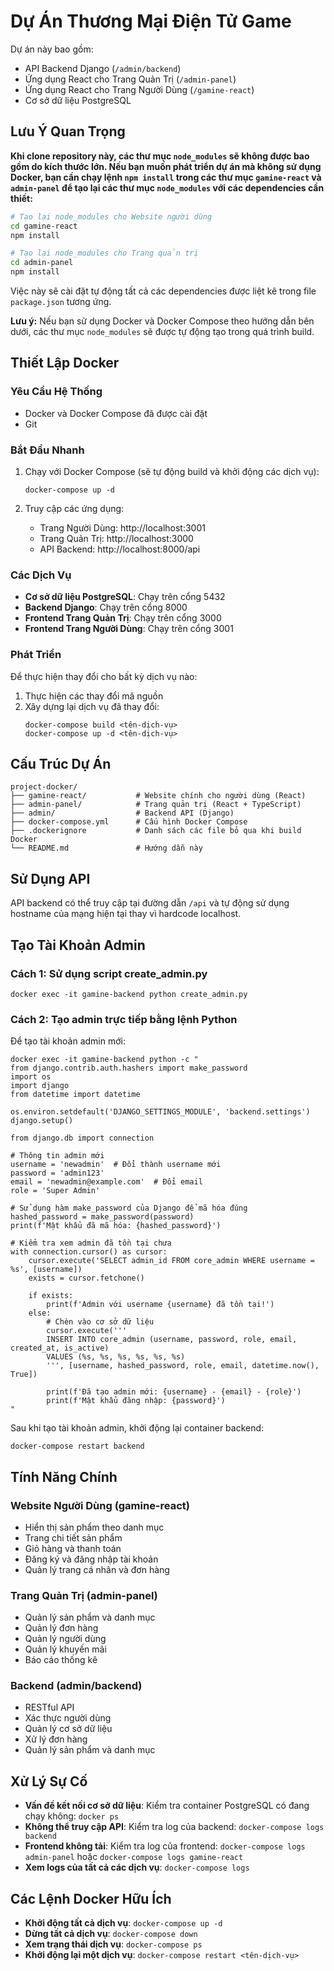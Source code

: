 # Dự Án Thương Mại Điện Tử Game

Dự án này bao gồm:
- API Backend Django (`/admin/backend`)
- Ứng dụng React cho Trang Quản Trị (`/admin-panel`)
- Ứng dụng React cho Trang Người Dùng (`/gamine-react`)
- Cơ sở dữ liệu PostgreSQL

## Lưu Ý Quan Trọng

**Khi clone repository này, các thư mục `node_modules` sẽ không được bao gồm do kích thước lớn. Nếu bạn muốn phát triển dự án mà không sử dụng Docker, bạn cần chạy lệnh `npm install` trong các thư mục `gamine-react` và `admin-panel` để tạo lại các thư mục `node_modules` với các dependencies cần thiết:**

```bash
# Tạo lại node_modules cho Website người dùng
cd gamine-react
npm install

# Tạo lại node_modules cho Trang quản trị
cd admin-panel
npm install
```

Việc này sẽ cài đặt tự động tất cả các dependencies được liệt kê trong file `package.json` tương ứng.

**Lưu ý:** Nếu bạn sử dụng Docker và Docker Compose theo hướng dẫn bên dưới, các thư mục `node_modules` sẽ được tự động tạo trong quá trình build.

## Thiết Lập Docker

### Yêu Cầu Hệ Thống
- Docker và Docker Compose đã được cài đặt
- Git

### Bắt Đầu Nhanh

1. Chạy với Docker Compose (sẽ tự động build và khởi động các dịch vụ):
   ```
   docker-compose up -d
   ```

2. Truy cập các ứng dụng:
   - Trang Người Dùng: http://localhost:3001
   - Trang Quản Trị: http://localhost:3000
   - API Backend: http://localhost:8000/api

### Các Dịch Vụ

- **Cơ sở dữ liệu PostgreSQL**: Chạy trên cổng 5432
- **Backend Django**: Chạy trên cổng 8000
- **Frontend Trang Quản Trị**: Chạy trên cổng 3000
- **Frontend Trang Người Dùng**: Chạy trên cổng 3001

### Phát Triển

Để thực hiện thay đổi cho bất kỳ dịch vụ nào:

1. Thực hiện các thay đổi mã nguồn
2. Xây dựng lại dịch vụ đã thay đổi:
   ```
   docker-compose build <tên-dịch-vụ>
   docker-compose up -d <tên-dịch-vụ>
   ```

## Cấu Trúc Dự Án

```
project-docker/
├── gamine-react/           # Website chính cho người dùng (React)
├── admin-panel/            # Trang quản trị (React + TypeScript)
├── admin/                  # Backend API (Django)
├── docker-compose.yml      # Cấu hình Docker Compose
├── .dockerignore           # Danh sách các file bỏ qua khi build Docker
└── README.md               # Hướng dẫn này
```

## Sử Dụng API

API backend có thể truy cập tại đường dẫn `/api` và tự động sử dụng hostname của mạng hiện tại thay vì hardcode localhost.

## Tạo Tài Khoản Admin

### Cách 1: Sử dụng script create_admin.py
```
docker exec -it gamine-backend python create_admin.py
```

### Cách 2: Tạo admin trực tiếp bằng lệnh Python
Để tạo tài khoản admin mới:
```
docker exec -it gamine-backend python -c "
from django.contrib.auth.hashers import make_password
import os
import django
from datetime import datetime

os.environ.setdefault('DJANGO_SETTINGS_MODULE', 'backend.settings')
django.setup()

from django.db import connection

# Thông tin admin mới
username = 'newadmin'  # Đổi thành username mới
password = 'admin123'
email = 'newadmin@example.com'  # Đổi email
role = 'Super Admin'

# Sử dụng hàm make_password của Django để mã hóa đúng
hashed_password = make_password(password)
print(f'Mật khẩu đã mã hóa: {hashed_password}')

# Kiểm tra xem admin đã tồn tại chưa
with connection.cursor() as cursor:
    cursor.execute('SELECT admin_id FROM core_admin WHERE username = %s', [username])
    exists = cursor.fetchone()
    
    if exists:
        print(f'Admin với username {username} đã tồn tại!')
    else:
        # Chèn vào cơ sở dữ liệu
        cursor.execute('''
        INSERT INTO core_admin (username, password, role, email, created_at, is_active) 
        VALUES (%s, %s, %s, %s, %s, %s)
        ''', [username, hashed_password, role, email, datetime.now(), True])
        
        print(f'Đã tạo admin mới: {username} - {email} - {role}')
        print(f'Mật khẩu đăng nhập: {password}')
"
```

Sau khi tạo tài khoản admin, khởi động lại container backend:
```
docker-compose restart backend
```

## Tính Năng Chính

### Website Người Dùng (gamine-react)
- Hiển thị sản phẩm theo danh mục
- Trang chi tiết sản phẩm
- Giỏ hàng và thanh toán
- Đăng ký và đăng nhập tài khoản
- Quản lý trang cá nhân và đơn hàng

### Trang Quản Trị (admin-panel)
- Quản lý sản phẩm và danh mục
- Quản lý đơn hàng
- Quản lý người dùng
- Quản lý khuyến mãi
- Báo cáo thống kê

### Backend (admin/backend)
- RESTful API
- Xác thực người dùng
- Quản lý cơ sở dữ liệu
- Xử lý đơn hàng
- Quản lý sản phẩm và danh mục

## Xử Lý Sự Cố

- **Vấn đề kết nối cơ sở dữ liệu**: Kiểm tra container PostgreSQL có đang chạy không: `docker ps`
- **Không thể truy cập API**: Kiểm tra log của backend: `docker-compose logs backend`
- **Frontend không tải**: Kiểm tra log của frontend: `docker-compose logs admin-panel` hoặc `docker-compose logs gamine-react`
- **Xem logs của tất cả các dịch vụ**: `docker-compose logs`

## Các Lệnh Docker Hữu Ích

- **Khởi động tất cả dịch vụ**: `docker-compose up -d`
- **Dừng tất cả dịch vụ**: `docker-compose down`
- **Xem trạng thái dịch vụ**: `docker-compose ps`
- **Khởi động lại một dịch vụ**: `docker-compose restart <tên-dịch-vụ>`
